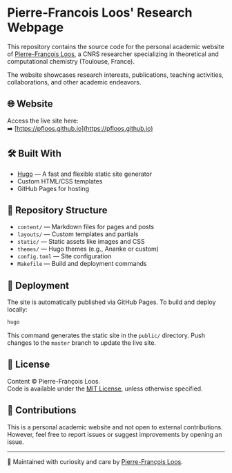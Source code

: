 # Pierre-Francois Loos' Research Webpage

This repository contains the source code for the personal academic website of [Pierre-François Loos](https://pfloos.github.io), a CNRS researcher specializing in theoretical and computational chemistry (Toulouse, France).

The website showcases research interests, publications, teaching activities, collaborations, and other academic endeavors.

## 🌐 Website

Access the live site here:  
➡️ [https://pfloos.github.io](https://pfloos.github.io)

## 🛠️ Built With

- [Hugo](https://gohugo.io/) — A fast and flexible static site generator
- Custom HTML/CSS templates
- GitHub Pages for hosting

## 📁 Repository Structure

- `content/` — Markdown files for pages and posts
- `layouts/` — Custom templates and partials
- `static/` — Static assets like images and CSS
- `themes/` — Hugo themes (e.g., Ananke or custom)
- `config.toml` — Site configuration
- `Makefile` — Build and deployment commands

## 🚀 Deployment

The site is automatically published via GitHub Pages. To build and deploy locally:

```bash
hugo
```

This command generates the static site in the `public/` directory. Push changes to the `master` branch to update the live site.

## 📜 License

Content © Pierre-François Loos.  
Code is available under the [MIT License](LICENSE), unless otherwise specified.

## 🤝 Contributions

This is a personal academic website and not open to external contributions. However, feel free to report issues or suggest improvements by opening an issue.

---

🧪 Maintained with curiosity and care by [Pierre-François Loos](https://pfloos.github.io).

